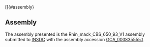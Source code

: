[]{#assembly}

Assembly
--------

The assembly presented is the Rhin\_mack\_CBS\_650\_93\_V1 assembly
submitted to [INSDC](http://www.insdc.org) with the assembly accession
[GCA\_000835555.1](http://www.ebi.ac.uk/ena/data/view/GCA_000835555.1).
